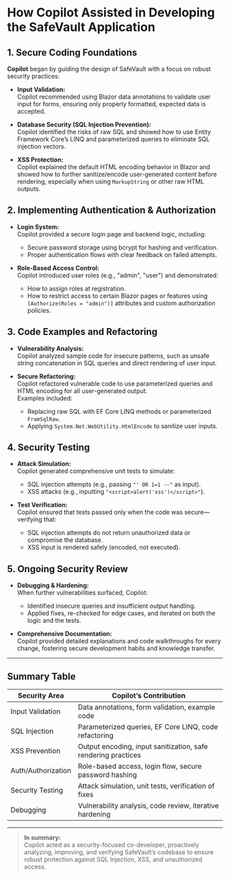 # How Copilot Assisted in Developing the SafeVault Application

## 1. Secure Coding Foundations

**Copilot** began by guiding the design of SafeVault with a focus on robust security practices:

- **Input Validation:**  
  Copilot recommended using Blazor data annotations to validate user input for forms, ensuring only properly formatted, expected data is accepted.

- **Database Security (SQL Injection Prevention):**  
  Copilot identified the risks of raw SQL and showed how to use Entity Framework Core’s LINQ and parameterized queries to eliminate SQL injection vectors.

- **XSS Protection:**  
  Copilot explained the default HTML encoding behavior in Blazor and showed how to further sanitize/encode user-generated content before rendering, especially when using `MarkupString` or other raw HTML outputs.

## 2. Implementing Authentication & Authorization

- **Login System:**  
  Copilot provided a secure login page and backend logic, including:
  - Secure password storage using bcrypt for hashing and verification.
  - Proper authentication flows with clear feedback on failed attempts.

- **Role-Based Access Control:**  
  Copilot introduced user roles (e.g., "admin", "user") and demonstrated:
  - How to assign roles at registration.
  - How to restrict access to certain Blazor pages or features using `[Authorize(Roles = "admin")]` attributes and custom authorization policies.

## 3. Code Examples and Refactoring

- **Vulnerability Analysis:**  
  Copilot analyzed sample code for insecure patterns, such as unsafe string concatenation in SQL queries and direct rendering of user input.

- **Secure Refactoring:**  
  Copilot refactored vulnerable code to use parameterized queries and HTML encoding for all user-generated output.  
  Examples included:
  - Replacing raw SQL with EF Core LINQ methods or parameterized `FromSqlRaw`.
  - Applying `System.Net.WebUtility.HtmlEncode` to sanitize user inputs.

## 4. Security Testing

- **Attack Simulation:**  
  Copilot generated comprehensive unit tests to simulate:
  - SQL injection attempts (e.g., passing `"' OR 1=1 --"` as input).
  - XSS attacks (e.g., inputting `"<script>alert('xss')</script>"`).

- **Test Verification:**  
  Copilot ensured that tests passed only when the code was secure—verifying that:
  - SQL injection attempts do not return unauthorized data or compromise the database.
  - XSS input is rendered safely (encoded, not executed).

## 5. Ongoing Security Review

- **Debugging & Hardening:**  
  When further vulnerabilities surfaced, Copilot:
  - Identified insecure queries and insufficient output handling.
  - Applied fixes, re-checked for edge cases, and iterated on both the logic and the tests.

- **Comprehensive Documentation:**  
  Copilot provided detailed explanations and code walkthroughs for every change, fostering secure development habits and knowledge transfer.

---

## Summary Table

| Security Area     | Copilot’s Contribution                                         |
|-------------------|---------------------------------------------------------------|
| Input Validation  | Data annotations, form validation, example code               |
| SQL Injection     | Parameterized queries, EF Core LINQ, code refactoring         |
| XSS Prevention    | Output encoding, input sanitization, safe rendering practices |
| Auth/Authorization| Role-based access, login flow, secure password hashing        |
| Security Testing  | Attack simulation, unit tests, verification of fixes          |
| Debugging         | Vulnerability analysis, code review, iterative hardening      |

---

> **In summary:**  
> Copilot acted as a security-focused co-developer, proactively analyzing, improving, and verifying SafeVault’s codebase to ensure robust protection against SQL Injection, XSS, and unauthorized access.
